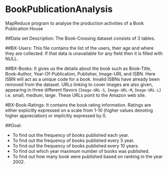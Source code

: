 BookPublicationAnalysis
==============================

MapReduce program to analyse the production activities of a Book Publication House


##Data set Description:
The Book-Crossing dataset consists of 3 tables.

##BX-Users:
This file contains the list of the users, their age and where they are collected. If
that data is unavailable for any field then it is filled with NULL.

##BX-Books:
It gives us the details about the book such as Book-Title, Book-Author, Year-Of-Publication,
Publisher, Image-URL and ISBN. Here ISBN will act as a unique code for a book. Invalid ISBNs
have already been removed from the dataset. URLs linking to cover images are also given, appearing
in three different flavors (`Image-URL-S`, `Image-URL-M`, `Image-URL-L`) i.e.  small, medium, large.
These URLs point to the Amazon web site.

#BX-Book-Ratings:
It contains the book rating information. Ratings are either explicitly expressed on a scale from 1-10
(higher values denoting higher appreciation) or implicitly expressed by 0.

##Goal:
*	To find out the frequency of books published each year.
*	To find out the frequency of books published every 5 year.
*	To find out the frequency of books published every 10 years.
*	To find out which year maximum number of books was published.
*	To find out how many book were published based on ranking in the year 2002.
